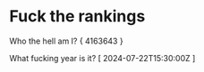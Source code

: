 # Fuck the rankings

Who the hell am I?
{ 4163643 }

What fucking year is it?
[ 2024-07-22T15:30:00Z ]
